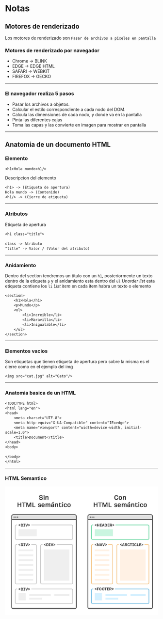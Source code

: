 # Notas

## Motores de renderizado
Los motores de renderizado son `Pasar de archivos a pixeles en pantalla`


### Motores de renderizado por navegador

- Chrome    -> BLINK
- EDGE      -> EDGE HTML
- SAFARI    -> WEBKIT
- FIREFOX   -> GECKO
---

### El navegador realiza 5 pasos

- Pasar los archivos a objetos.
- Calcular el estilo correspondiente a cada nodo del DOM.
- Calcula las dimensiones de cada nodo, y donde va en la pantalla
- Pinta las diferentes cajas
- Toma las capas y las convierte en imagen para mostrar en pantalla
---

## Anatomia de un documento HTML

### Elemento  


    <h1>Hola mundo<h1/>

Descripcion del elemento

```
<h1> -> (Etiqueta de apertura)
Hola mundo -> (Contenido)
<h1/> -> (Cierre de etiqueta)
```
---

### Atributos

Etiqueta de apertura
```
<h1 class="title">

class -> Atributo
"title" -> Valor / (Valor del atributo)
```
---
### Anidamiento
Dentro del section tendremos un titulo con un `h1`, posteriormente un texto dentro de la etiqueta `p` y el anidamiento esta dentro del `ul` _Unorder list_ esta etiqueta contiene los `li` _List item_ en cada item habra un texto o elemento

```
<section>
    <h1>Hola</h1>
    <p>Mundo</p>
    <ul>
        <li>Increible</li>
        <li>Maravilla</li>
        <li>Inigualable</li>
    </ul>
</section>
```
---
### Elementos vacios
Son etiquetas que tienen etiqueta de apertura pero sobre la misma es el cierre como en el ejemplo del img
```
<img src="cat.jpg" alt="Gato"/>
```
---
### Anatomia basica de un HTML
```
<!DOCTYPE html>
<html lang="en">
<head>
    <meta charset="UTF-8">
    <meta http-equiv="X-UA-Compatible" content="IE=edge">
    <meta name="viewport" content="width=device-width, initial-scale=1.0">
    <title>Document</title>
</head>
<body>
    
</body>
</html>
```
---
### HTML Semantico

![Diferencia de HTML Semantico](assets/HTML_SEMANTICO.png)